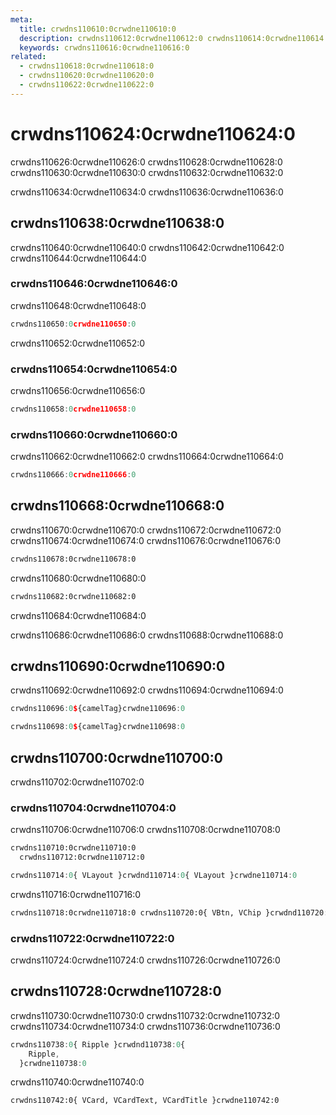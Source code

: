 ```yaml
---
meta:
  title: crwdns110610:0crwdne110610:0
  description: crwdns110612:0crwdne110612:0 crwdns110614:0crwdne110614:0
  keywords: crwdns110616:0crwdne110616:0
related:
  - crwdns110618:0crwdne110618:0
  - crwdns110620:0crwdne110620:0
  - crwdns110622:0crwdne110622:0
---
```


# crwdns110624:0crwdne110624:0

crwdns110626:0crwdne110626:0 crwdns110628:0crwdne110628:0 crwdns110630:0crwdne110630:0 crwdns110632:0crwdne110632:0

<entry-ad />

<alert type="error">
  crwdns110634:0crwdne110634:0 crwdns110636:0crwdne110636:0
</alert>

## crwdns110638:0crwdne110638:0

crwdns110640:0crwdne110640:0 crwdns110642:0crwdne110642:0 crwdns110644:0crwdne110644:0

### crwdns110646:0crwdne110646:0

crwdns110648:0crwdne110648:0

```js
crwdns110650:0crwdne110650:0
```

<alert type="info">
  crwdns110652:0crwdne110652:0
</alert>

### crwdns110654:0crwdne110654:0

crwdns110656:0crwdne110656:0

```js
crwdns110658:0crwdne110658:0
```

### crwdns110660:0crwdne110660:0

crwdns110662:0crwdne110662:0 crwdns110664:0crwdne110664:0

```js
crwdns110666:0crwdne110666:0
```

## crwdns110668:0crwdne110668:0

crwdns110670:0crwdne110670:0 crwdns110672:0crwdne110672:0 crwdns110674:0crwdne110674:0 crwdns110676:0crwdne110676:0

```bash
crwdns110678:0crwdne110678:0
```

crwdns110680:0crwdne110680:0

```bash
crwdns110682:0crwdne110682:0
```

<alert type="info">
  crwdns110684:0crwdne110684:0
</alert>

crwdns110686:0crwdne110686:0 crwdns110688:0crwdne110688:0

## crwdns110690:0crwdne110690:0

crwdns110692:0crwdne110692:0 crwdns110694:0crwdne110694:0

```js
crwdns110696:0${camelTag}crwdne110696:0
```

```js
crwdns110698:0${camelTag}crwdne110698:0
```

## crwdns110700:0crwdne110700:0

crwdns110702:0crwdne110702:0

### crwdns110704:0crwdne110704:0

crwdns110706:0crwdne110706:0 crwdns110708:0crwdne110708:0

```html
crwdns110710:0crwdne110710:0
  crwdns110712:0crwdne110712:0
```

```js
crwdns110714:0{ VLayout }crwdnd110714:0{ VLayout }crwdne110714:0
```

crwdns110716:0crwdne110716:0

```html
crwdns110718:0crwdne110718:0 crwdns110720:0{ VBtn, VChip }crwdnd110720:0{ VBtn, VChip }crwdnd110720:0{ button: false }crwdne110720:0
```

### crwdns110722:0crwdne110722:0

crwdns110724:0crwdne110724:0 crwdns110726:0crwdne110726:0

## crwdns110728:0crwdne110728:0

crwdns110730:0crwdne110730:0 crwdns110732:0crwdne110732:0 crwdns110734:0crwdne110734:0 crwdns110736:0crwdne110736:0

```js
crwdns110738:0{ Ripple }crwdnd110738:0{
    Ripple,
  }crwdne110738:0
```

crwdns110740:0crwdne110740:0

```html
crwdns110742:0{ VCard, VCardText, VCardTitle }crwdne110742:0
```

<backmatter />
